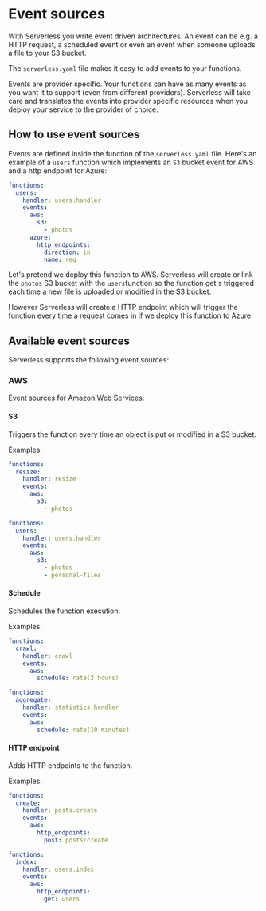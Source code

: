 # Event sources

With Serverless you write event driven architectures. An event can be e.g. a HTTP request, a scheduled event or even
an event when someone uploads a file to your S3 bucket.

The `serverless.yaml` file makes it easy to add events to your functions.

Events are provider specific. Your functions can have as many events as you want it to support (even from different providers).
Serverless will take care and translates the events into provider specific resources when you deploy your service to the
provider of choice.

## How to use event sources

Events are defined inside the function of the `serverless.yaml` file.
Here's an example of a `users` function which implements an `S3` bucket event for AWS and a http endpoint for Azure:

```yaml
functions:
  users:
    handler: users.handler
    events:
      aws:
        s3:
          - photos
      azure:
        http_endpoints:
          direction: in
          name: req
```

Let's pretend we deploy this function to AWS.
Serverless will create or link the `photos` S3 bucket with the `users`function so the function get's triggered each time
a new file is uploaded or modified in the S3 bucket.

However Serverless will create a HTTP endpoint which will trigger the function every time a request comes in if we deploy
this function to Azure.

## Available event sources

Serverless supports the following event sources:

### AWS

Event sources for Amazon Web Services:

#### S3

Triggers the function every time an object is put or modified in a S3 bucket.

Examples:

```yaml
functions:
  resize:
    handler: resize
    events:
      aws:
        s3:
          - photos
```

```yaml
functions:
  users:
    handler: users.handler
    events:
      aws:
        s3:
          - photos
          - personal-files
```

#### Schedule

Schedules the function execution.

Examples:

```yaml
functions:
  crawl:
    handler: crawl
    events:
      aws:
        schedule: rate(2 hours)
```

```yaml
functions:
  aggregate:
    handler: statistics.handler
    events:
      aws:
        schedule: rate(10 minutes)
```

#### HTTP endpoint

Adds HTTP endpoints to the function.

Examples:

```yaml
functions:
  create:
    handler: posts.create
    events:
      aws:
        http_endpoints:
          post: posts/create
```

```yaml
functions:
  index:
    handler: users.index
    events:
      aws:
        http_endpoints:
          get: users
```
